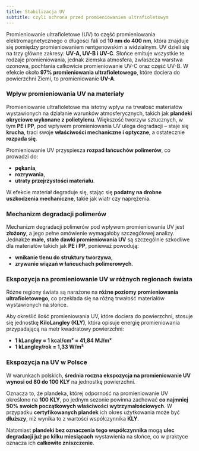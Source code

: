 ```yaml
---
title: Stabilizacja UV
subtitle: czyli ochrona przed promieniowaniem ultrafioletowym
---
```


Promieniowanie ultrafioletowe (UV) to część promieniowania elektromagnetycznego
o długości fali od **10 nm do 400 nm**, która znajduje się pomiędzy
promieniowaniem rentgenowskim a widzialnym. UV dzieli się na trzy główne
zakresy: **UV-A, UV-B i UV-C**. Słońce emituje wszystkie te rodzaje
promieniowania, jednak ziemska atmosfera, zwłaszcza warstwa ozonowa, pochłania
całkowicie promieniowanie UV-C oraz część UV-B. W efekcie około **97%
promieniowania ultrafioletowego**, które dociera do powierzchni Ziemi, to
promieniowanie **UV-A**.

### Wpływ promieniowania UV na materiały

Promieniowanie ultrafioletowe ma istotny wpływ na trwałość materiałów
wystawionych na działanie warunków atmosferycznych, takich jak **plandeki
okryciowe wykonane z polietylenu**. Większość tworzyw sztucznych, w tym **PE i
PP**, pod wpływem promieniowania UV ulega degradacji – staje się **krucha**,
traci swoje **właściwości mechaniczne i optyczne**, a ostatecznie **rozpada
się**.

Promieniowanie UV przyspiesza **rozpad łańcuchów polimerów**, co prowadzi do:

- **pękania**,
- **rozrywania**,
- **utraty przejrzystości materiału**.

W efekcie materiał degraduje się, stając się **podatny na drobne uszkodzenia
mechaniczne**, takie jak wiatr czy naprężenia.

### Mechanizm degradacji polimerów

Mechanizm degradacji polimerów pod wpływem promieniowania UV jest **złożony**, a
jego pełne omówienie wymagałoby szczegółowej analizy. Jednakże **małe, stałe
dawki promieniowania UV** są szczególnie szkodliwe dla materiałów takich jak
**PE i PP**, ponieważ powodują:

- **wnikanie tlenu do struktury tworzywa**,
- **zrywanie wiązań w łańcuchach polimerowych**.

### Ekspozycja na promieniowanie UV w różnych regionach świata

Różne regiony świata są narażone na **różne poziomy promieniowania
ultrafioletowego**, co przekłada się na różną trwałość materiałów wystawionych
na słońce.

Aby określić ilość promieniowania UV, które dociera do powierzchni, stosuje się
jednostkę **KiloLangley (KLY)**, która opisuje energię promieniowania
przypadającą na metr kwadratowy powierzchni:

- **1 kLangley = 1 kcal/cm² = 41,84 MJ/m²**
- **1 kLangley/rok = 1,33 W/m²**

### Ekspozycja na UV w Polsce

W warunkach polskich, **średnia roczna ekspozycja na promieniowanie UV wynosi od
80 do 100 KLY** na jednostkę powierzchni.

Oznacza to, że plandeka, której odporność na promieniowanie UV określono na
**100 KLY**, po jednym sezonie powinna zachować **co najmniej 50% swoich
początkowych właściwości wytrzymałościowych**. W przypadku **certyfikowanych
plandek** ich okres użytkowania może być **dłuższy**, niż wynika to z wartości
współczynnika **KLY**.

Natomiast **plandeki bez oznaczenia tego współczynnika** mogą **ulec degradacji
już po kilku miesiącach** wystawienia na słońce, co w praktyce oznacza ich
**całkowite zniszczenie**.
